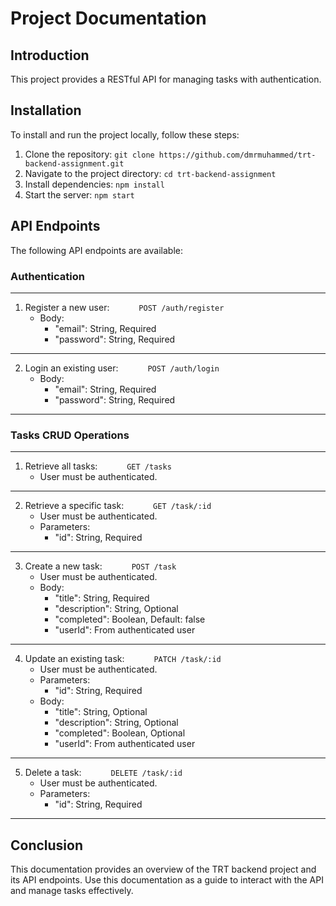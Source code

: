 # Project Documentation

## Introduction

This project provides a RESTful API for managing tasks with authentication.

## Installation

To install and run the project locally, follow these steps:

1. Clone the repository: `git clone https://github.com/dmrmuhammed/trt-backend-assignment.git`
2. Navigate to the project directory: `cd trt-backend-assignment`
3. Install dependencies: `npm install`
4. Start the server: `npm start`

## API Endpoints

The following API endpoints are available:

### Authentication

---

1. Register a new user:
   `      POST /auth/register`
   - Body:
     - "email": String, Required
     - "password": String, Required

---

2. Login an existing user:
   `      POST /auth/login`
   - Body:
     - "email": String, Required
     - "password": String, Required

---

### Tasks CRUD Operations

---

1. Retrieve all tasks:
   `      GET /tasks`
   - User must be authenticated.

---

2. Retrieve a specific task:
   `      GET /task/:id`
   - User must be authenticated.
   - Parameters:
     - "id": String, Required

---

3. Create a new task:
   `      POST /task`
   - User must be authenticated.
   - Body:
     - "title": String, Required
     - "description": String, Optional
     - "completed": Boolean, Default: false
     - "userId": From authenticated user

---

4. Update an existing task:
   `      PATCH /task/:id`
   - User must be authenticated.
   - Parameters:
     - "id": String, Required
   - Body:
     - "title": String, Optional
     - "description": String, Optional
     - "completed": Boolean, Optional
     - "userId": From authenticated user

---

5. Delete a task:
   `      DELETE /task/:id`
   - User must be authenticated.
   - Parameters:
     - "id": String, Required

---

## Conclusion

This documentation provides an overview of the TRT backend project and its API endpoints. Use this documentation as a guide to interact with the API and manage tasks effectively.
